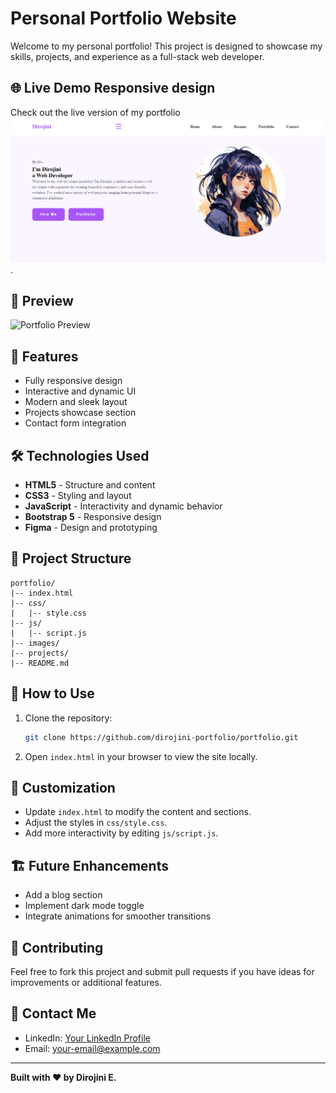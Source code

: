 # Personal Portfolio Website

Welcome to my personal portfolio! This project is designed to showcase my skills, projects, and experience as a full-stack web developer.

## 🌐 Live Demo Responsive design
Check out the live version of my portfolio ![here](https://github.com/Dirojini/portofolio-website-/blob/db77859e4a04cefa413b40021a5780e32965bf0a/Screenshot%202024-12-24%20103150.png).

## 📸 Preview
![Portfolio Preview](preview-image-url)

## 🚀 Features
- Fully responsive design
- Interactive and dynamic UI
- Modern and sleek layout
- Projects showcase section
- Contact form integration

## 🛠️ Technologies Used
- **HTML5** - Structure and content
- **CSS3** - Styling and layout
- **JavaScript** - Interactivity and dynamic behavior
- **Bootstrap 5** - Responsive design
- **Figma** - Design and prototyping

## 📂 Project Structure
```
portfolio/
|-- index.html
|-- css/
|   |-- style.css
|-- js/
|   |-- script.js
|-- images/
|-- projects/
|-- README.md
```

## 📜 How to Use
1. Clone the repository:
   ```bash
   git clone https://github.com/dirojini-portfolio/portfolio.git
   ```
2. Open `index.html` in your browser to view the site locally.

## 🎨 Customization
- Update `index.html` to modify the content and sections.
- Adjust the styles in `css/style.css`.
- Add more interactivity by editing `js/script.js`.

## 🏗️ Future Enhancements
- Add a blog section
- Implement dark mode toggle
- Integrate animations for smoother transitions

## 🤝 Contributing
Feel free to fork this project and submit pull requests if you have ideas for improvements or additional features.

## 📧 Contact Me
- LinkedIn: [Your LinkedIn Profile](https://linkedin.com/in/your-profile)
- Email: your-email@example.com

---
**Built with ❤️ by Dirojini E.**

